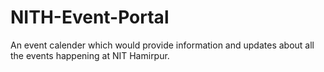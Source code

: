 # NITH-Event-Portal
An event calender which would provide information and updates about all the events happening at NIT Hamirpur.

